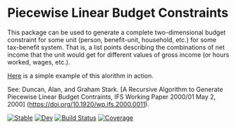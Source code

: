 # Piecewise Linear Budget Constraints

This package can be used to generate a complete two-dimensional budget constraint for some unit
(person, benefit-unit, household, etc.) for some tax-benefit system. That is, a
list points describing the combinations of net income that the unit would get for different values of gross income (or hours worked, wages, etc.).

[Here](https://stb.virtual-worlds.scot/bc-full.html) is a simple example of this alorithm in action.

See:
Duncan, Alan, and Graham Stark. [A Recursive Algorithm to Generate Piecewise Linear Budget Contraints, IFS Working Paper 2000/01 May 2, 2000] (https://doi.org/10.1920/wp.ifs.2000.0011).

[![Stable](https://img.shields.io/badge/docs-stable-blue.svg)](https://grahamstark.github.io/BudgetConstraints.jl/stable)
[![Dev](https://img.shields.io/badge/docs-dev-blue.svg)](https://grahamstark.github.io/BudgetConstraints.jl/dev)
[![Build Status](https://travis-ci.com/grahamstark/BudgetConstraints.jl.svg?branch=master)](https://travis-ci.com/grahamstark/BudgetConstraints.jl)
[![Coverage](https://codecov.io/gh/grahamstark/BudgetConstraints.jl/branch/master/graph/badge.svg)](https://codecov.io/gh/grahamstark/BudgetConstraints.jl)
